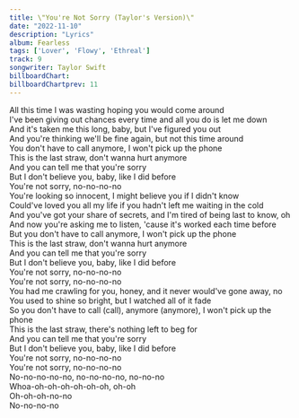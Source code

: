 ```yaml
---
title: \"You're Not Sorry (Taylor's Version)\"
date: "2022-11-10"
description: "Lyrics"
album: Fearless
tags: ['Lover', 'Flowy', 'Ethreal']
track: 9
songwriter: Taylor Swift
billboardChart:
billboardChartprev: 11 
---
```

<p className="verse-one">
All this time I was wasting hoping you would come around <br />
I've been giving out chances every time and all you do is let me down <br />
And it's taken me this long, baby, but I've figured you out <br />
And you're thinking we'll be fine again, but not this time around <br />
You don't have to call anymore, I won't pick up the phone <br />
This is the last straw, don't wanna hurt anymore <br />
And you can tell me that you're sorry <br />
But I don't believe you, baby, like I did before <br />
You're not sorry, no-no-no-no <br />
You're looking so innocent, I might believe you if I didn't know <br />
Could've loved you all my life if you hadn't left me waiting in the cold <br />
And you've got your share of secrets, and I'm tired of being last to know, oh <br />
And now you're asking me to listen, 'cause it's worked each time before <br />
But you don't have to call anymore, I won't pick up the phone <br />
This is the last straw, don't wanna hurt anymore <br />
And you can tell me that you're sorry <br />
But I don't believe you, baby, like I did before <br />
You're not sorry, no-no-no-no <br />
You're not sorry, no-no-no-no <br />
You had me crawling for you, honey, and it never would've gone away, no <br />
You used to shine so bright, but I watched all of it fade <br />
So you don't have to call (call), anymore (anymore), I won't pick up the phone <br />
This is the last straw, there's nothing left to beg for <br />
And you can tell me that you're sorry <br />
But I don't believe you, baby, like I did before <br />
You're not sorry, no-no-no-no <br />
You're not sorry, no-no-no-no <br />
No-no-no-no-no, no-no-no-no, no-no-no <br />
Whoa-oh-oh-oh-oh-oh-oh, oh-oh <br />
Oh-oh-oh-no-no <br />
No-no-no-no <br />
